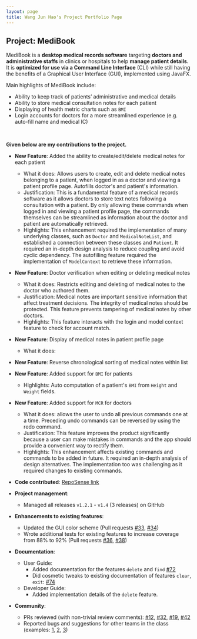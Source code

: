 ```yaml
---
layout: page
title: Wang Jun Hao's Project Portfolio Page
---
```


## Project: MediBook

MediBook is a **desktop medical records software** targeting **doctors and administrative staffs** in clinics or hospitals to 
help **manage patient details.** It is **optimized for use via a Command Line Interface** (CLI) while 
still having the benefits of a Graphical User Interface (GUI), implemented using JavaFX.

Main highlights of MediBook include:
* Ability to keep track of patients’ administrative and medical details
* Ability to store medical consultation notes for each patient
* Displaying of health metric charts such as `BMI`
* Login accounts for doctors for a more streamlined experience (e.g. auto-fill name and medical IC)

<br/>

**Given below are my contributions to the project.**

* **New Feature**: Added the ability to create/edit/delete medical notes for each patient
  * What it does: Allows users to create, edit and delete medical notes belonging to a patient, when logged in as a doctor
  and viewing a patient profile page. Autofills doctor's and patient's information.
  * Justification: This is a fundamental feature of a medical records software as it allows doctors to store text notes 
  following a consultation with a patient. By only allowing these commands when logged in and 
  viewing a patient profile page, the commands themselves can be streamlined as information about the doctor and patient 
  are automatically retrieved.
  * Highlights: This enhancement required the implementation of many underlying classes, such as `Doctor` and
  `MedicalNoteList`, and established a connection between these classes and `Patient`. It required an in-depth design analysis 
  to reduce coupling and avoid cyclic dependency. The autofilling feature required the implementation of `ModelContext` 
  to retrieve these information.

* **New Feature**: Doctor verification when editing or deleting medical notes
  * What it does: Restricts editing and deleting of medical notes to the doctor who authored them.
  * Justification: Medical notes are important sensitive information that affect treatment decisions. The integrity of
  medical notes should be protected. This feature prevents tampering of medical notes by other doctors.
  * Highlights: This feature interacts with the login and model context feature to check for account match.
  
* **New Feature**: Display of medical notes in patient profile page
  * What it does: 

* **New Feature**: Reverse chronological sorting of medical notes within list

* **New Feature**: Added support for `BMI` for patients
  * Highlights: Auto computation of a patient's `BMI` from `Height` and `Weight` fields.

* **New Feature**: Added support for `MCR` for doctors


  * What it does: allows the user to undo all previous commands one at a time. Preceding undo commands can be reversed 
  by using the redo command.
  * Justification: This feature improves the product significantly because a user can make mistakes in commands and the 
  app should provide a convenient way to rectify them.
  * Highlights: This enhancement affects existing commands and commands to be added in future. It required an in-depth 
  analysis of design alternatives. The implementation too was challenging as it required changes to existing commands.


* **Code contributed**: [RepoSense link](https://nus-cs2103-ay2021s1.github.io/tp-dashboard/#breakdown=true&search=wang-jun-hao)

* **Project management**:
  * Managed all releases `v1.2.1` - `v1.4` (3 releases) on GitHub

* **Enhancements to existing features**:
  * Updated the GUI color scheme (Pull requests [\#33](), [\#34]())
  * Wrote additional tests for existing features to increase coverage from 88% to 92% (Pull requests [\#36](), [\#38]())

* **Documentation**:
  * User Guide:
    * Added documentation for the features `delete` and `find` [\#72]()
    * Did cosmetic tweaks to existing documentation of features `clear`, `exit`: [\#74]()
  * Developer Guide:
    * Added implementation details of the `delete` feature.

* **Community**:
  * PRs reviewed (with non-trivial review comments): [\#12](), [\#32](), [\#19](), [\#42]()
  * Reported bugs and suggestions for other teams in the class (examples: [1](), [2](), [3]())
